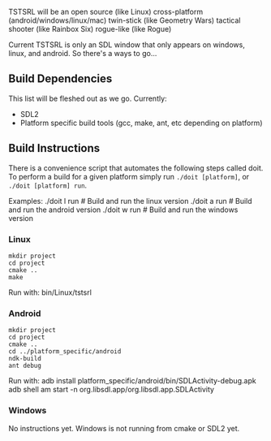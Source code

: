 TSTSRL will be an open source (like Linux) cross-platform (android/windows/linux/mac) twin-stick (like Geometry Wars) tactical shooter (like Rainbox Six) rogue-like (like Rogue)

Current TSTSRL is only an SDL window that only appears on windows, linux, and android. So there's a ways to go...

## Build Dependencies ##
This list will be fleshed out as we go. Currently:
* SDL2
* Platform specific build tools (gcc, make, ant, etc depending on platform)

## Build Instructions ##

There is a convenience script that automates the following steps called doit. To perform a build for a given platform simply run `./doit [platform]`, or `./doit [platform] run`.

Examples:
    ./doit l run # Build and run the linux version
    ./doit a run # Build and run the android version
    ./doit w run # Build and run the windows version

### Linux ###
    mkdir project
    cd project
    cmake ..
    make

Run with:
    bin/Linux/tstsrl

### Android ###
    mkdir project
    cd project
    cmake ..
    cd ../platform_specific/android
    ndk-build
    ant debug

Run with:
    adb install platform_specific/android/bin/SDLActivity-debug.apk
    adb shell am start -n org.libsdl.app/org.libsdl.app.SDLActivity

### Windows ###
No instructions yet. Windows is not running from cmake or SDL2 yet.
